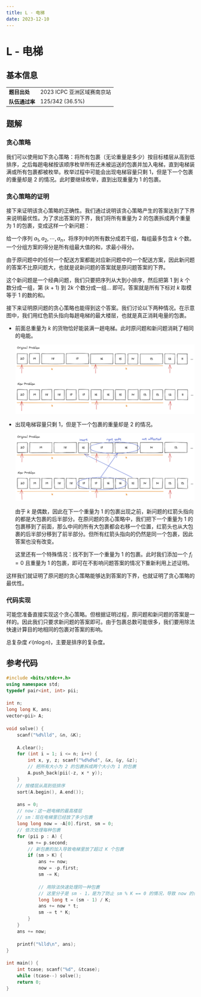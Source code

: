 ```yaml
---
title: L - 电梯
date: 2023-12-10
---
```


# L - 电梯

## 基本信息

<table>
<tr>
<td><b>题目出处</b></td><td>2023 ICPC 亚洲区域赛南京站</td>
</tr>
<tr>
<td><b>队伍通过率</b></td><td>125/342 (36.5%)</td>
</tr>
</table>

## 题解

### 贪心策略

我们可以使用如下贪心策略：将所有包裹（无论重量是多少）按目标楼层从高到低排序，之后每趟电梯按该顺序枚举所有还未被运送的包裹并加入电梯，直到电梯装满或所有包裹都被枚举。枚举过程中可能会出现电梯容量只剩 $1$，但是下一个包裹的重量却是 $2$ 的情况。此时要继续枚举，直到出现重量为 $1$ 的包裹。

### 贪心策略的证明

接下来证明该贪心策略的正确性。我们通过说明该贪心策略产生的答案达到了下界来说明最优性。为了求出答案的下界，我们将所有重量为 $2$ 的包裹拆成两个重量为 $1$ 的包裹，变成这样一个新问题：

给一个序列 $a_1, a_2, \cdots, a_n$，将序列中的所有数分成若干组，每组最多包含 $k$ 个数。一个分组方案的得分是所有组最大值的和，求最小得分。

由于原问题中的任何一个配送方案都能对应新问题中的一个配送方案，因此新问题的答案不比原问题大，也就是说新问题的答案就是原问题答案的下界。

这个新问题是一个经典问题，我们只要把序列从大到小排序，然后把第 $1$ 到 $k$ 个数分成一组，第 $(k + 1)$ 到 $2k$ 个数分成一组... 即可。答案就是所有下标对 $k$ 取模等于 $1$ 的数的和。

接下来证明原问题的贪心策略也能得到这个答案。我们讨论以下两种情况。在示意图中，我们用红色箭头指向每趟电梯的最大楼层，也就是真正消耗电量的包裹。

* 前面总重量为 $k$ 的货物恰好能装满一趟电梯。此时原问题和新问题消耗了相同的电能。

    ![l1.png](l1.png)

* 出现电梯容量只剩 $1$，但是下一个包裹的重量却是 $2$ 的情况。

    ![l2.png](l2.png)

    由于 $k$ 是偶数，因此在下一个重量为 $1$ 的包裹出现之前，新问题的红箭头指向的都是大包裹的后半部分。在原问题的贪心策略中，我们把下一个重量为 $1$ 的包裹移到了前面，那么中间的所有大包裹都会右移一个位置，红箭头也从大包裹的后半部分移到了前半部分。但所有红箭头指向的仍然是同一个包裹，因此答案也没有改变。

    这里还有一个特殊情况：找不到下一个重量为 $1$ 的包裹。此时我们添加一个 $f_i = 0$ 且重量为 $1$ 的包裹，即可在不影响问题答案的情况下重新利用上述证明。

这样我们就证明了原问题的贪心策略能够达到答案的下界，也就证明了贪心策略的最优性。

### 代码实现

可能您准备直接实现这个贪心策略。但根据证明过程，原问题和新问题的答案是一样的。因此我们只要求新问题的答案即可。由于包裹总数可能很多，我们要用除法快速计算目的地相同的包裹对答案的影响。

总复杂度 $\mathcal{O}(n\log n)$，主要是排序的复杂度。

## 参考代码

```c++ linenums="1"
#include <bits/stdc++.h>
using namespace std;
typedef pair<int, int> pii;

int n;
long long K, ans;
vector<pii> A;

void solve() {
    scanf("%d%lld", &n, &K);

    A.clear();
    for (int i = 1; i <= n; i++) {
        int x, y, z; scanf("%d%d%d", &x, &y, &z);
        // 把所有大小为 2 的包裹拆成两个大小为 1 的包裹
        A.push_back(pii(-z, x * y));
    }
    // 按楼层从高到低排序
    sort(A.begin(), A.end());

    ans = 0;
    // now：这一趟电梯的最高楼层
    // sm：现在电梯里已经放了多少包裹
    long long now = -A[0].first, sm = 0;
    // 依次处理每种包裹
    for (pii p : A) {
        sm += p.second;
        // 新包裹的加入导致电梯里放了超过 K 个包裹
        if (sm > K) {
            ans += now;
            now = -p.first;
            sm -= K;
            
            // 用除法快速处理同一种包裹
            // 这里分子是 sm - 1，是为了防止 sm % K == 0 的情况，导致 now 的值出错
            long long t = (sm - 1) / K;
            ans += now * t;
            sm -= t * K;
        }
    }
    ans += now;

    printf("%lld\n", ans);
}

int main() {
    int tcase; scanf("%d", &tcase);
    while (tcase--) solve();
    return 0;
}
```

